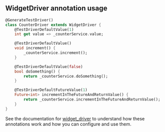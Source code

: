 ## WidgetDriver annotation usage

```dart
@GenerateTestDriver()
class CounterDriver extends WidgetDriver {
    @TestDriverDefaultValue(1)
    int get value => _counterService.value;

    @TestDriverDefaultValue()
    void increment() {
        _counterService.increment();
    }

    @TestDriverDefaultValue(false)
    bool doSomething() {
        return _counterService.doSomething();
    }

    @TestDriverDefaultFutureValue(1)
    Future<int> incrementInTheFutureAndReturnValue() {
        return _counterService.incrementInTheFutureAndReturnValue();
    }
}
```

See the documentation for [widget_driver](https://github.com/bmw-tech/widget_driver/tree/master/widget_driver) to understand how these annotations work and how you can configure and use them.
